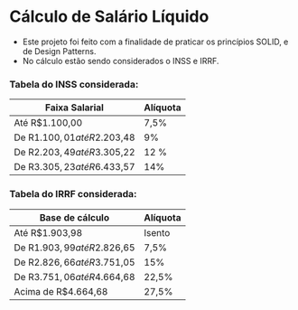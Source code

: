 # Cálculo de Salário Líquido

- Este projeto foi feito com a finalidade de praticar os princípios SOLID, e de Design Patterns.
- No cálculo estão sendo considerados o INSS e IRRF.

### Tabela do INSS considerada:
| Faixa Salarial | Alíquota |
|---|---|
| Até R$1.100,00 | 7,5% |
| De R$1.100,01 até R$2.203,48 | 9% |
| De R$2.203,49 até R$3.305,22 | 12 % |
| De R$3.305,23 até R$6.433,57 | 14% |


### Tabela do IRRF considerada:
| Base de cálculo	 | Alíquota |
|---|---|
| Até R$1.903,98 | Isento |
| De R$1.903,99 até R$2.826,65	| 7,5% |
| De R$2.826,66 até R$3.751,05	| 15% |
| De R$3.751,06 até R$4.664,68	| 22,5% |
| Acima de R$4.664,68	| 27,5% |
